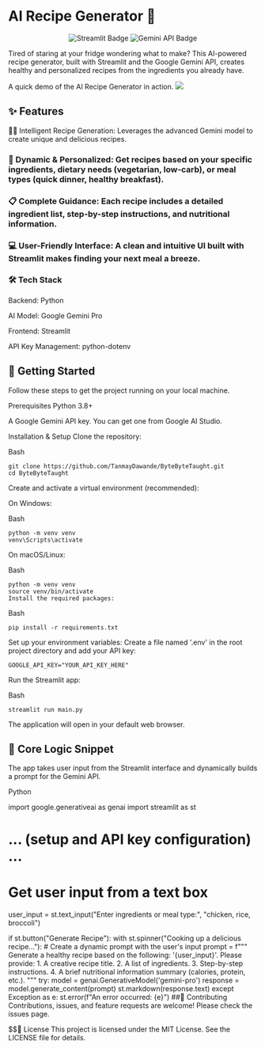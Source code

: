 # AI Recipe Generator 🍳
<p align="center">
<img src="https://img.shields.io/badge/Streamlit-FF4B4B?style=for-the-badge&logo=streamlit&logoColor=white" alt="Streamlit Badge">
<img src="https://img.shields.io/badge/Google_Gemini-3F83F8?style=for-the-badge&logo=google&logoColor=white" alt="Gemini API Badge">
</p>

Tired of staring at your fridge wondering what to make? This AI-powered recipe generator, built with Streamlit and the Google Gemini API, creates healthy and personalized recipes from the ingredients you already have.

A quick demo of the AI Recipe Generator in action.
![](https://github.com/ByteToByte/GIF.gif)

## ✨ Features
👨‍🍳 Intelligent Recipe Generation: Leverages the advanced Gemini model to create unique and delicious recipes.

### 🥗 Dynamic & Personalized: Get recipes based on your specific ingredients, dietary needs (vegetarian, low-carb), or meal types (quick dinner, healthy breakfast).

### 📋 Complete Guidance: Each recipe includes a detailed ingredient list, step-by-step instructions, and nutritional information.

### 💻 User-Friendly Interface: A clean and intuitive UI built with Streamlit makes finding your next meal a breeze.

### 🛠️ Tech Stack
Backend: Python

AI Model: Google Gemini Pro

Frontend: Streamlit

API Key Management: python-dotenv

## 🚀 Getting Started
Follow these steps to get the project running on your local machine.

Prerequisites
Python 3.8+

A Google Gemini API key. You can get one from Google AI Studio.

Installation & Setup
Clone the repository:

Bash
```
git clone https://github.com/TanmayDawande/ByteByteTaught.git
cd ByteByteTaught
```
Create and activate a virtual environment (recommended):

On Windows:

Bash
```
python -m venv venv
venv\Scripts\activate
```
On macOS/Linux:

Bash
```
python -m venv venv
source venv/bin/activate
Install the required packages:
```
Bash
```
pip install -r requirements.txt
```
Set up your environment variables:
Create a file named '.env' in the root project directory and add your API key:
```
GOOGLE_API_KEY="YOUR_API_KEY_HERE"
```
Run the Streamlit app:

Bash
```
streamlit run main.py
```
The application will open in your default web browser.

## 📄 Core Logic Snippet
The app takes user input from the Streamlit interface and dynamically builds a prompt for the Gemini API.

Python

import google.generativeai as genai
import streamlit as st

# ... (setup and API key configuration) ...

# Get user input from a text box
user_input = st.text_input("Enter ingredients or meal type:", "chicken, rice, broccoli")

if st.button("Generate Recipe"):
    with st.spinner("Cooking up a delicious recipe..."):
        # Create a dynamic prompt with the user's input
        prompt = f"""
        Generate a healthy recipe based on the following: '{user_input}'.
        Please provide:
        1. A creative recipe title.
        2. A list of ingredients.
        3. Step-by-step instructions.
        4. A brief nutritional information summary (calories, protein, etc.).
        """
        try:
            model = genai.GenerativeModel('gemini-pro')
            response = model.generate_content(prompt)
            st.markdown(response.text)
        except Exception as e:
            st.error(f"An error occurred: {e}")
##🤝 Contributing
Contributions, issues, and feature requests are welcome! Please check the issues page.

$$📝 License
This project is licensed under the MIT License. See the LICENSE file for details.
